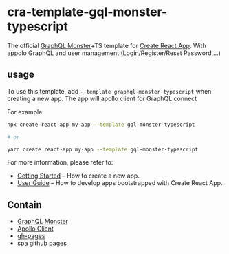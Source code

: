 # cra-template-gql-monster-typescript

The official [GraphQL Monster](https://www.graphql.monster)+TS template for [Create React App](https://github.com/facebook/create-react-app). With appolo GraphQL and user management (Login/Register/Reset Password,...)

## usage
To use this template, add `--template graphql-monster-typescript` when creating a new app. The app will apollo client for GraphQL connect

For example:

```sh
npx create-react-app my-app --template gql-monster-typescript

# or

yarn create react-app my-app --template gql-monster-typescript
```

For more information, please refer to:

- [Getting Started](https://create-react-app.dev/docs/getting-started) – How to create a new app.
- [User Guide](https://create-react-app.dev) – How to develop apps bootstrapped with Create React App.

 ## Contain

 - [GraphQL Monster](https://www.graphql.monster)
 - [Apollo Client](https://www.apollographql.com/docs/react)
 - [gh-pages](https://www.npmjs.com/package/gh-pages)
 - [spa github pages](https://github.com/rafgraph/spa-github-pages)